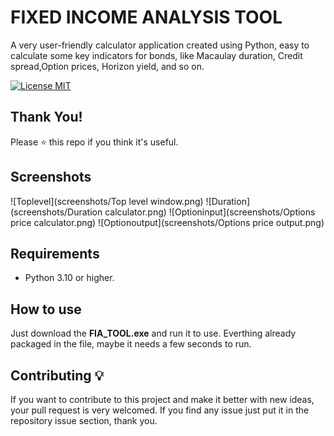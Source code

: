# FIXED INCOME ANALYSIS TOOL
A very user-friendly calculator application created using Python, easy to calculate some key indicators for bonds, 
like Macaulay duration, Credit spread,Option prices, Horizon yield, and so on. 

[![License MIT](https://img.shields.io/badge/license-MIT-blue.svg)](LICENSE)

## Thank You!
Please ⭐ this repo if you think it's useful.

## Screenshots
![Toplevel](screenshots/Top level window.png)
![Duration](screenshots/Duration calculator.png)
![Optioninput](screenshots/Options price calculator.png)
![Optionoutput](screenshots/Options price output.png)

## Requirements 
* Python 3.10 or higher.

## How to use
Just download the **FIA_TOOL.exe** and run it to use. Everthing already packaged in the file, maybe it needs a few seconds to run.


## Contributing 💡
If you want to contribute to this project and make it better with new ideas, your pull request is very welcomed.
If you find any issue just put it in the repository issue section, thank you.

